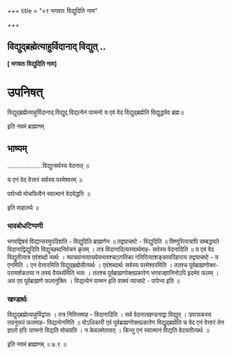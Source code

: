 +++
title = "०९ भगवतः विद्युदिति नाम"

+++


## विद्युद्ब्रह्मेत्याहुर्विदानाद् विद्युत् ..

**\[ भगवतः विद्युदिति नाम\]**

# **उपनिषत्**

विद्युद्ब्रह्मेत्याहुर्विदानाद् विद्युद् विद्यत्येनं पाप्मनो य एवं वेद विद्युद्ब्रह्मेति विद्युद्ध्येव ब्रह्म॥

इति नवमं ब्राह्मणम्

## **भाष्यम्**

....................विद्युत्सर्वस्य वेदनात् ॥

य एनं वेद वेत्तारं सर्वस्य परमेश्वरम् ॥

पापेभ्यो मोचयित्वैनं स्वात्मानं वेदयेद्धरिः ॥

इति माहात्म्ये ॥

### **भावबोधटिप्पणी**

भगवद्विषयं विद्यान्तरमुपदिशति - विद्युदिति ब्राह्मणेन ॥ तद्व्याचष्टे - विद्युदिति ॥ विष्णुरित्यत्रापि सम्बद्ध्यते विदानाद्विद्युदिति विद्युच्छब्दनिर्वचनं कृतम् । तत्र विदानादित्यस्यार्थमाह- सर्वस्य वेदनादिति ॥ य एवं वेद विद्युतीत्यत्र एवंशब्दो व्यर्थः । व्याख्यानव्याख्येयभावश्चाऽगतिका गतिरित्याशङ्कापरिहाराय तद्वयाचष्टे - य एनमिति । एनं वेत्तारमिति विद्युद्ब्रह्मेतीत्यर्थः । एवंशब्दार्थः सर्वस्य परमेश्वरमिति । ततश्च पूर्वब्राह्मणोक्त- परामर्शकतया न तस्य वैयर्थ्यमिति भावः । ततश्च पूर्वब्राह्मणोक्तप्रकारेण भगवज्ज्ञानिनोऽपि इदमेव फलम् । अत एव पूर्वब्राह्मणे फलानुक्तिः । विद्यत्येनं पाप्मन इति वाक्यं व्याचष्टे - पापेभ्य इति ॥

### **खण्डार्थः** 

विद्युद्ब्रह्मेत्याहुर्विद्वांसः । तत्र निमित्तमाह - विदानादिति । सर्व वेदनात्खण्डनाद्वा विद्युत् । उपासकस्य तदनुरूपं फलमाह- विद्यत्येनमिति ॥ योऽधिकारी एवं पूर्वब्राह्मणोक्तप्रकारेण विद्युद्ब्रह्मेति च वेद एनं वेत्तारं तेन ज्ञातो हरिः पाप्मनो विद्यति मोचयति । न केवलमेतावत् । किन्तु एनं स्वात्मानं विद्यति वेदयतीत्यर्थः ॥

इति नवमं ब्राह्मणम् ॥ ७.९ ॥

